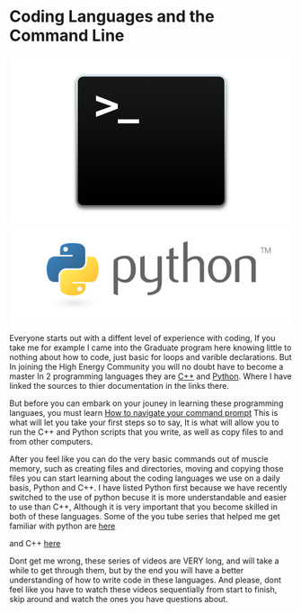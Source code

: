 # Coding Languages and the Command Line

![Terminal](/docs/img/terminal_mac.webp) ![python logo](/docs/img/python_logo.png)

Everyone starts out with a diffent level of experience with coding, If you take me for example
I came into the Graduate program here knowing little to nothing about how to code, just basic for loops
and varible declarations. But In joining the High Energy Community you will no doubt have to become a master
In 2 programming languages they are [C++](http://www.cplusplus.com/info/description/) and
[Python](https://docs.python.org/2/). Where I have linked the sources to thier documentation in the links there.

But before you can embark on your jouney in learning these programming languaes, you must learn 
[How to navigate your command prompt](https://linuxjourney.com/lesson/the-shell)
This is what will let you take your first steps so to say, It is what will allow you to run the C++ 
and Python scripts that you write, as well as copy files to and from other computers.


After you feel like you can do the very basic commands out of muscle memory, such as creating files and directories,
moving and copying those files you can start learning about the coding languages we use on a daily basis, Python and C++.
I have listed Python first because we have recently switched to the use of python becuse it is more understandable and easier to use than C++,
Although it is very important that you become skilled in both of these languages. Some of the you tube series that helped me get familiar with python are [here](https://www.youtube.com/watch?v=YYXdXT2l-Gg&list=PL-osiE80TeTt2d9bfVyTiXJA-UTHn6WwU) 

and C++ [here](https://www.youtube.com/watch?v=tvC1WCdV1XU&list=PLAE85DE8440AA6B83)

Dont get me wrong, these series of videos are VERY long, and will take a while to get through them, but by the end you will have a better 
understanding of how to write code in these languages. And please, dont feel like you have to watch these videos sequentially from start to finish,
skip around and watch the ones you have questions about.


